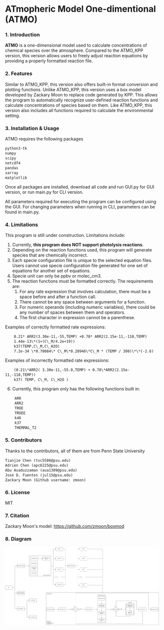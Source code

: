 # ATmopheric Model One-dimentional (ATMO)

### 1. Introduction

**ATMO** is a one-dimensional model used to calculate concentrations of chemical species over the atmosphere. 
Compared to the ATMO\_KPP version, this version allows users to freely adjust reaction equations by providing 
a properly formatted reaction file.

### 2. Features

Similar to ATMO\_KPP, this version also offers built-in format conversion and plotting functions. Unlike ATMO\_KPP, 
this version uses a box model developed by Zackary Moon to replace code generated by KPP. This allows the program 
to automatically recognize user-defined reaction functions and calculate concentrations of species based on them. 
Like ATMO\_KPP, this version also includes all functions required to calculate the environmental setting.

### 3. Installation & Usage

ATMO requires the following packages

    python3-tk
    numpy
    scipy
    netcdf4
    pandas
    xarray
    matplotlib

Once all packages are installed, download all code and run GUI.py for GUI version, or run main.py for CLI version.

All parameters required for executing the program can be configured using the GUI. For changing parameters when running in CLI, parameters can be found in main.py.

### 4. Limitations

This program is still under construction. Limitations include:

1. Currently, **this program does NOT support photolysis reactions**.
2. Depending on the reaction functions used, this program will generate species that are chemically incorrect.
3. Each specie configuration file is unique to the selected equation files. Users cannot use specie configuration file generated for one set of equations for another set of equations.
4. Specie unit can only be ppbv or molec\_cm3.
5. The reaction functions must be formatted correctly. The requirements are:
    1. For any rate expression that involves calculation, there must be a space before and after a function call.  
    2. There cannot be any space between arguments for a function.  
    3. For numeric operands (including numeric variables), there could be any number of spaces between them and operators.  
    4. The first character in expression cannot be a parenthese. 
 
 Examples of correctly formatted rate expressions:

        0.21* ARR2(3.30e-11,-55,TEMP) +0.78* ARR2(2.15e-11,-110,TEMP)
        1.44e-13\*(1+(C\_M/4.2e+19))
        k37(TEMP,C\_M,C\_H2O)
        7.2e-34 \*0.78084\* C\_M\*0.20946\*C\_M * (TEMP / 300)\*\*(-2.6)

 Examples of incorrectly formatted rate expressions:

        (0.21\*ARR2( 3.30e-11,-55.0,TEMP) + 0.78\*ARR2(2.15e-11,-110,TEMP))
        k37( TEMP, C\_M, C\_H2O )

6. Currently, this program only has the following functions built in:

        ARR
        ARR2
        TROE
        TROEE
        k46
        k37
        THERMAL_T2

### 5. Contributors

Thanks to the contributors, all of them are from Penn State University
    
    Tianjie Chen (tvc5586@psu.edu)
    Adrien Chen (apc6225@psu.edu)
    Abu Asaduzzaman (aua1309@psu.edu)
    Jose D. Fuentes (jul15@psu.edu)
    Zackary Moon (Github username: zmoon)

### 6. License

MIT

### 7. Citation

Zackary Moon's model: https://github.com/zmoon/boxmod

### 8. Diagram

![Program Diagram](/ATMO_New%20Structure.png)
